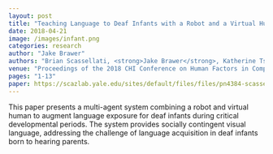 ```yaml
---
layout: post
title: "Teaching Language to Deaf Infants with a Robot and a Virtual Human"
date: 2018-04-21
image: /images/infant.png 
categories: research
author: "Jake Brawer"
authors: "Brian Scassellati, <strong>Jake Brawer</strong>, Katherine Tsui, Setareh Nasihati Gilani, Melissa Malzkuhn, Barbara Manini, Adam Stone, Geo Kartheiser, Arcangelo Merla, Ari Shapiro, David Traum, Laura-Ann Petitto"
venue: "Proceedings of the 2018 CHI Conference on Human Factors in Computing Systems"
pages: "1-13"
paper: https://scazlab.yale.edu/sites/default/files/files/pn4384-scassellatiA.pdf
---
```


This paper presents a multi-agent system combining a robot and virtual human to augment language exposure for deaf infants during critical developmental periods. The system provides socially contingent visual language, addressing the challenge of language acquisition in deaf infants born to hearing parents.
